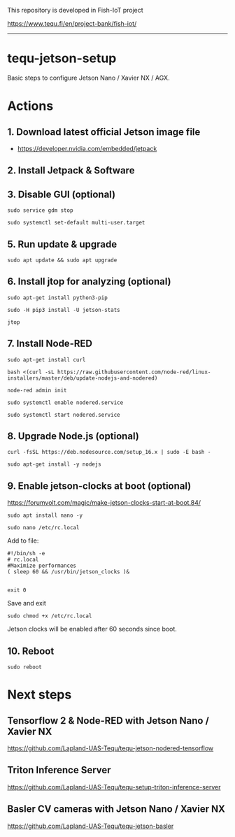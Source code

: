 This repository is developed in Fish-IoT project

https://www.tequ.fi/en/project-bank/fish-iot/ 

---

# tequ-jetson-setup
Basic steps to configure Jetson Nano / Xavier NX / AGX.

# Actions

## 1. Download latest official Jetson image file
- https://developer.nvidia.com/embedded/jetpack

## 2. Install Jetpack & Software

## 3. Disable GUI (optional)

```
sudo service gdm stop
```

```
sudo systemctl set-default multi-user.target
```

## 5. Run update & upgrade

```
sudo apt update && sudo apt upgrade
```

## 6. Install jtop for analyzing (optional)

```
sudo apt-get install python3-pip
```

```
sudo -H pip3 install -U jetson-stats
```

```
jtop
```

## 7. Install Node-RED 

```
sudo apt-get install curl
```

```
bash <(curl -sL https://raw.githubusercontent.com/node-red/linux-installers/master/deb/update-nodejs-and-nodered)
```

```
node-red admin init
```

```
sudo systemctl enable nodered.service
```

```
sudo systemctl start nodered.service
```

## 8. Upgrade Node.js (optional)

```
curl -fsSL https://deb.nodesource.com/setup_16.x | sudo -E bash -
```

```
sudo apt-get install -y nodejs
```

## 9. Enable jetson-clocks at boot (optional)

https://forumvolt.com/magic/make-jetson-clocks-start-at-boot.84/

```
sudo apt install nano -y
```

```
sudo nano /etc/rc.local
```

Add to file:
```
#!/bin/sh -e
# rc.local
#Maximize performances
( sleep 60 && /usr/bin/jetson_clocks )&


exit 0
```

Save and exit
```
sudo chmod +x /etc/rc.local
```

Jetson clocks will be enabled after 60 seconds since boot.

## 10. Reboot

```
sudo reboot
```

# Next steps

## Tensorflow 2 & Node-RED with Jetson Nano / Xavier NX

https://github.com/Lapland-UAS-Tequ/tequ-jetson-nodered-tensorflow

## Triton Inference Server

https://github.com/Lapland-UAS-Tequ/tequ-setup-triton-inference-server

## Basler CV cameras with Jetson Nano / Xavier NX

https://github.com/Lapland-UAS-Tequ/tequ-jetson-basler











